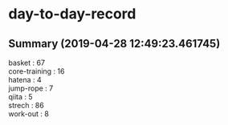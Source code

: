 # day-to-day-record  
## Summary  (2019-04-28 12:49:23.461745)  
basket : 67  
core-training : 16  
hatena : 4  
jump-rope : 7  
qiita : 5  
strech : 86  
work-out : 8  
